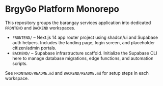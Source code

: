 # BrgyGo Platform Monorepo

This repository groups the barangay services application into dedicated `FRONTEND` and `BACKEND` workspaces.

- `FRONTEND/` – Next.js 14 app router project using shadcn/ui and Supabase auth helpers. Includes the landing page, login screen, and placeholder citizen/admin portals.
- `BACKEND/` – Supabase infrastructure scaffold. Initialize the Supabase CLI here to manage database migrations, edge functions, and automation scripts.

See `FRONTEND/README.md` and `BACKEND/README.md` for setup steps in each workspace.
